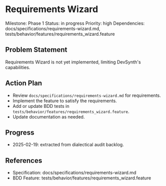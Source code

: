 # Requirements Wizard
Milestone: Phase 1
Status: in progress
Priority: high
Dependencies: docs/specifications/requirements-wizard.md, tests/behavior/features/requirements_wizard.feature

## Problem Statement
Requirements Wizard is not yet implemented, limiting DevSynth's capabilities.


## Action Plan
- Review `docs/specifications/requirements-wizard.md` for requirements.
- Implement the feature to satisfy the requirements.
- Add or update BDD tests in `tests/behavior/features/requirements_wizard.feature`.
- Update documentation as needed.

## Progress
- 2025-02-19: extracted from dialectical audit backlog.

## References
- Specification: docs/specifications/requirements-wizard.md
- BDD Feature: tests/behavior/features/requirements_wizard.feature
